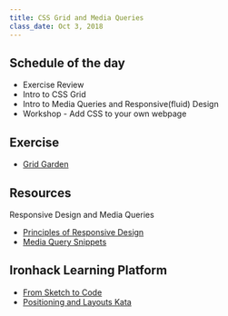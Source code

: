 ```yaml
---
title: CSS Grid and Media Queries
class_date: Oct 3, 2018
---
```


Schedule of the day
----------

- Exercise Review
- Intro to CSS Grid
- Intro to Media Queries and Responsive(fluid) Design
- Workshop - Add CSS to your own webpage

Exercise
----------
- [Grid Garden](https://cssgridgarden.com/)

Resources
----------

Responsive Design and Media Queries
- [Principles of Responsive Design](http://blog.froont.com/9-basic-principles-of-responsive-web-design/)
- [Media Query Snippets](https://css-tricks.com/snippets/css/media-queries-for-standard-devices/)

Ironhack Learning Platform
----------
- [From Sketch to Code](http://learn.ironhack.com/#/learning_unit/5137)
- [Positioning and Layouts Kata](http://learn.ironhack.com/#/learning_unit/5140)
